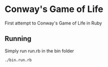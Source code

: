 # Conway's Game of Life

First attempt to Conway's Game of Life in Ruby

## Running

Simply run run.rb in the bin folder 

```
./bin.run.rb
```

